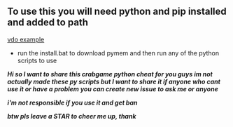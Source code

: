 ## To use this you will need python and pip installed and added to path 
[vdo example](https://www.youtube.com/watch?v=UTUlp6L2zkw)

* run the install.bat to download pymem and then run any of the python scripts to use

***Hi so I want to share this crabgame python cheat for you guys 
im not actually made these py scripts but I want to share it
if anyone who cant use it or have a problem you can create new issue to ask me or anyone***
 
 ***i'm not responsible if you use it and get ban***
 
 
 ***btw pls leave a STAR to cheer me up, thank***
